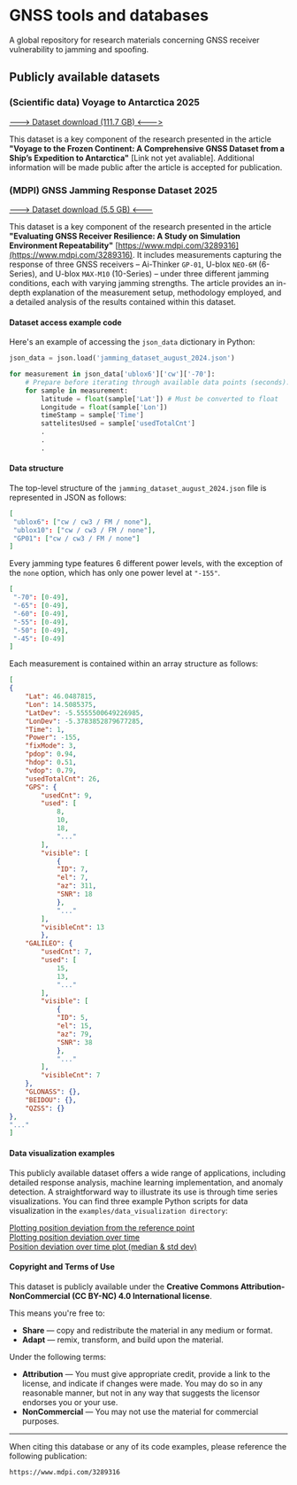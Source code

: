 # GNSS tools and databases
A global repository for research materials concerning GNSS receiver vulnerability to jamming and spoofing.

## Publicly available datasets
### (Scientific data) Voyage to Antarctica 2025
[---> Dataset download (111.7 GB) <--->](https://lso.fe.uni-lj.si/video/arhiv/GNSS/antarctica2025/processed/)

This dataset is a key component of the research presented in the article **"Voyage to the Frozen Continent: A Comprehensive GNSS Dataset from a Ship’s Expedition to Antarctica"** [Link not yet avaliable]. Additional information will be made public after the article is accepted for publication.

### (MDPI) GNSS Jamming Response Dataset 2025
[---> Dataset download (5.5 GB) <---](https://lso.fe.uni-lj.si/video/arhiv/GNSS/jamming_dataset_august_2024.json)

This dataset is a key component of the research presented in the article **"Evaluating GNSS Receiver Resilience: A Study on Simulation Environment Repeatability"** [https://www.mdpi.com/3289316](https://www.mdpi.com/3289316). It includes measurements capturing the response of three GNSS receivers – Ai-Thinker `GP-01`, U-blox `NEO-6M` (6-Series), and U-blox `MAX-M10` (10-Series) – under three different jamming conditions, each with varying jamming strengths. The article provides an in-depth explanation of the measurement setup, methodology employed, and a detailed analysis of the results contained within this dataset.
#### Dataset access example code
Here's an example of accessing the `json_data` dictionary in Python:
```python
json_data = json.load('jamming_dataset_august_2024.json')

for measurement in json_data['ublox6']['cw']['-70']:
    # Prepare before iterating through available data points (seconds).
    for sample in measurement:
        latitude = float(sample['Lat']) # Must be converted to float
        Longitude = float(sample['Lon'])
        timeStamp = sample['Time']
        sattelitesUsed = sample['usedTotalCnt']
        .
        .
        .
```
#### Data structure
The top-level structure of the `jamming_dataset_august_2024.json` file is represented in JSON as follows:
```JSON
[
 "ublox6": ["cw / cw3 / FM / none"],
 "ublox10": ["cw / cw3 / FM / none"],
 "GP01": ["cw / cw3 / FM / none"]
]
```
Every jamming type features 6 different power levels, with the exception of the `none` option, which has only one power level at `"-155"`.
```JSON
[
 "-70": [0-49],
 "-65": [0-49],
 "-60": [0-49],
 "-55": [0-49],
 "-50": [0-49],
 "-45": [0-49]
]
```
Each measurement is contained within an array structure as follows:
```JSON
[
{
    "Lat": 46.0487815, 
    "Lon": 14.5085375, 
    "LatDev": -5.5555500649226985, 
    "LonDev": -5.3783852879677285, 
    "Time": 1, 
    "Power": -155, 
    "fixMode": 3, 
    "pdop": 0.94, 
    "hdop": 0.51, 
    "vdop": 0.79, 
    "usedTotalCnt": 26,
    "GPS": {
        "usedCnt": 9,
        "used": [
            8,
            10,
            18,
            "..."
        ],
        "visible": [
            {
            "ID": 7,
            "el": 7,
            "az": 311,
            "SNR": 18
            },
            "..."
        ],
        "visibleCnt": 13
        },
    "GALILEO": {
        "usedCnt": 7,
        "used": [
            15,
            13,
            "..."
        ],
        "visible": [
            {
            "ID": 5,
            "el": 15,
            "az": 79,
            "SNR": 38
            },
            "..."
        ],
        "visibleCnt": 7
    },
    "GLONASS": {},
    "BEIDOU": {},
    "QZSS": {}
},
"..."
]
```
#### Data visualization examples

This publicly available dataset offers a wide range of applications, including detailed response analysis, machine learning implementation, and anomaly detection. A straightforward way to illustrate its use is through time series visualizations. You can find three example Python scripts for data visualization in the `examples/data_visualization directory`:

[Plotting position deviation from the reference point](examples/data_visualization/plot_location_deviation_from_center.py)\
[Plotting position deviation over time](examples/data_visualization/plot_location_time_deviation.py)\
[Position deviation over time plot (median & std dev)](examples/data_visualization/plot_location_time_median_and_stdev.py)

#### Copyright and Terms of Use

This dataset is publicly available under the **Creative Commons Attribution-NonCommercial (CC BY-NC) 4.0 International license**.

This means you're free to:

* **Share** — copy and redistribute the material in any medium or format.
* **Adapt** — remix, transform, and build upon the material.

Under the following terms:

* **Attribution** — You must give appropriate credit, provide a link to the license, and indicate if changes were made. You may do so in any reasonable manner, but not in any way that suggests the licensor endorses you or your use.
* **NonCommercial** — You may not use the material for commercial purposes.

---

When citing this database or any of its code examples, please reference the following publication:

`https://www.mdpi.com/3289316`
